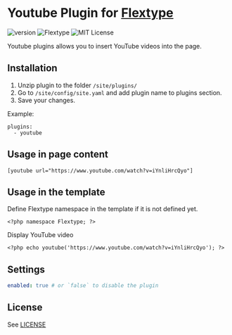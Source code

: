 # Youtube Plugin for [Flextype](http://flextype.org/)
![version](https://img.shields.io/badge/version-1.0.1-brightgreen.svg?style=flat-square)
![Flextype](https://img.shields.io/badge/Flextype-0.x-green.svg?style=flat-square)
![MIT License](https://img.shields.io/badge/license-MIT-blue.svg?style=flat-square)

Youtube plugins allows you to insert YouTube videos into the page.

## Installation
1. Unzip plugin to the folder `/site/plugins/`
2. Go to `/site/config/site.yaml` and add plugin name to plugins section.
3. Save your changes.

Example:
```
plugins:
  - youtube
```

## Usage in page content

```
[youtube url="https://www.youtube.com/watch?v=iYnliHrcQyo"]
```

## Usage in the template

Define Flextype namespace in the template if it is not defined yet.
```
<?php namespace Flextype; ?>
```

Display YouTube video
```
<?php echo youtube('https://www.youtube.com/watch?v=iYnliHrcQyo'); ?>
```

## Settings

```yaml
enabled: true # or `false` to disable the plugin
```

## License
See [LICENSE](https://github.com/flextype-plugins/youtube/blob/master/LICENSE)
